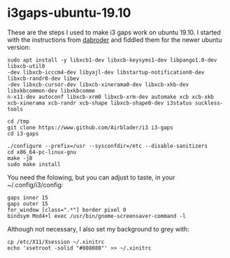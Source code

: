 # i3gaps-ubuntu-19.10

These are the steps I used to make i3 gaps work on ubuntu 19.10. I started with the instructions from [dabroder](https://gist.github.com/dabroder/813a941218bdb164fb4c178d464d5c23) and fiddled them for the newer ubuntu version:

```
sudo apt install -y libxcb1-dev libxcb-keysyms1-dev libpango1.0-dev libxcb-util0
-dev libxcb-icccm4-dev libyajl-dev libstartup-notification0-dev libxcb-randr0-dev libev
-dev libxcb-cursor-dev libxcb-xinerama0-dev libxcb-xkb-dev libxkbcommon-dev libxkbcommo
n-x11-dev autoconf libxcb-xrm0 libxcb-xrm-dev automake xcb xcb-xkb xcb-xinerama xcb-randr xcb-shape libxcb-shape0-dev i3status suckless-tools

cd /tmp
git clone https://www.github.com/Airblader/i3 i3-gaps
cd i3-gaps

./configure --prefix=/usr --sysconfdir=/etc --disable-sanitizers
cd x86_64-pc-linux-gnu
make -j8
sudo make install
```

You need the folowing, but you can adjust to taste, in your ~/.config/i3/config: 
```
gaps inner 15
gaps outer 15
for_window [class=".*"] border pixel 0
bindsym Mod4+l exec /usr/bin/gnome-screensaver-command -l
```

Although not necessary, I also set my background to grey with: 
```
cp /etc/X11/Xsession ~/.xinitrc
echo 'xsetroot -solid "#808080"' >> ~/.xinitrc
```
